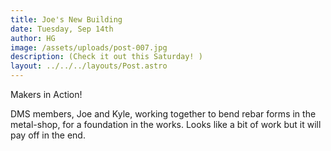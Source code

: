```yaml
---
title: Joe's New Building
date: Tuesday, Sep 14th
author: HG
image: /assets/uploads/post-007.jpg
description: (Check it out this Saturday! )
layout: ../../../layouts/Post.astro
---
```


Makers in Action!

DMS members, Joe and Kyle, working together to bend rebar forms in the metal-shop, for a foundation in the works. Looks like a bit of work but it will pay off in the end.
